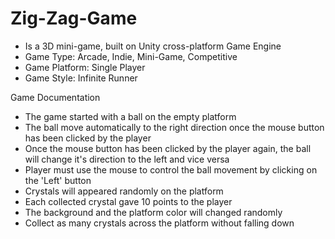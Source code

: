 # Zig-Zag-Game
- Is a 3D mini-game, built on Unity cross-platform Game Engine
- Game Type: Arcade, Indie, Mini-Game, Competitive
- Game Platform: Single Player
- Game Style: Infinite Runner


Game Documentation
- The game started with a ball on the empty platform
- The ball move automatically to the right direction once the mouse button has been clicked by the player
- Once the mouse button has been clicked by the player again, the ball will change it's direction to the left and vice versa
- Player must use the mouse to control the ball movement by clicking on the 'Left' button
- Crystals will appeared randomly on the platform
- Each collected crystal gave 10 points to the player
- The background and the platform color will changed randomly
- Collect as many crystals across the platform without falling down
